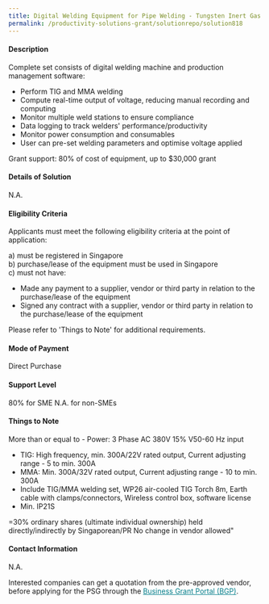 ```yaml
---
title: Digital Welding Equipment for Pipe Welding - Tungsten Inert Gas (TIG) and Manual Metal Arc (MMA) 
permalink: /productivity-solutions-grant/solutionrepo/solution818
---
```


#### Description

Complete set consists of digital welding machine and production management software:
- Perform TIG and MMA welding
- Compute real-time output of voltage, reducing manual recording and computing
- Monitor multiple weld stations to ensure compliance
- Data logging to track welders' performance/productivity
- Monitor power consumption and consumables
- User can pre-set welding parameters and optimise voltage applied

Grant support: 80% of cost of equipment, up to $30,000 grant

#### Details of Solution

N.A.

#### Eligibility Criteria

Applicants must meet the following eligibility criteria at the point of application:

a) must be registered in Singapore <br>
b) purchase/lease of the equipment must be used in Singapore <br>
c) must not have:
- Made any payment to a supplier, vendor or third party in relation to the purchase/lease of the equipment
- Signed any contract with a supplier, vendor or third party in relation to the purchase/lease of the equipment

Please refer to 'Things to Note' for additional requirements.

#### Mode of Payment
Direct Purchase

#### Support Level
80% for SME
N.A. for non-SMEs

#### Things to Note
More than or equal to - Power:  3 Phase AC 380V 15% V50-60 Hz input
- TIG: High frequency, min. 300A/22V rated output, Current adjusting range - 5 to min. 300A
- MMA: Min. 300A/32V rated output, Current adjusting range - 10 to min. 300A
- Include TIG/MMA welding set, WP26 air-cooled TIG Torch 8m, Earth cable with clamps/connectors, Wireless control box, software license
- Min. IP21S

=30% ordinary shares (ultimate individual ownership) held directly/indirectly by Singaporean/PR
No change in vendor allowed"

#### Contact Information
N.A.

Interested companies can get a quotation from the pre-approved vendor, before applying for the PSG through the <a target='_blank' style='color:#037e8a' href='https://www.businessgrants.gov.sg/'>Business Grant Portal (BGP)</a>.
